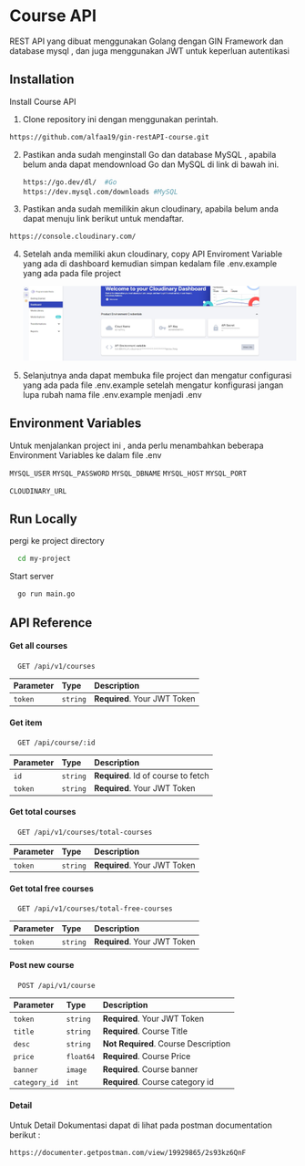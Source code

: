 
# Course API

REST API yang dibuat menggunakan Golang dengan GIN Framework dan database mysql , dan juga menggunakan JWT untuk keperluan autentikasi


## Installation

Install Course API 

1. Clone repository ini dengan menggunakan perintah.

```bash
https://github.com/alfaa19/gin-restAPI-course.git 
```
    
2. Pastikan anda sudah menginstall Go dan database MySQL , apabila belum anda dapat mendownload Go dan MySQL di link di bawah ini.
    ```bash
    https://go.dev/dl/  #Go 
    https://dev.mysql.com/downloads #MySQL
    ```

3. Pastikan anda sudah memilikin akun cloudinary, apabila belum anda dapat menuju link berikut untuk mendaftar.
```bash
https://console.cloudinary.com/
```
4. Setelah anda memiliki akun cloudinary, copy API Enviroment Variable yang ada di dashboard kemudian simpan kedalam file .env.example yang ada pada file project

    ![App Screenshot](assets/Screenshot1.jpg)

5. Selanjutnya anda dapat membuka file project dan mengatur configurasi yang ada pada file .env.example setelah mengatur konfigurasi jangan lupa rubah nama file .env.example menjadi .env

## Environment Variables

Untuk menjalankan project ini , anda perlu menambahkan beberapa Environment Variables ke dalam file .env

`MYSQL_USER`
`MYSQL_PASSWORD`
`MYSQL_DBNAME`
`MYSQL_HOST`
`MYSQL_PORT`

`CLOUDINARY_URL`  


## Run Locally


pergi ke project directory

```bash
  cd my-project
```

Start  server

```bash
  go run main.go
```


## API Reference

#### Get all courses

```http
  GET /api/v1/courses
```

| Parameter | Type     | Description                |
| :-------- | :------- | :------------------------- |
| `token` | `string` | **Required**. Your JWT Token |



#### Get item

```http
  GET /api/course/:id
```

| Parameter | Type     | Description                       |
| :-------- | :------- | :-------------------------------- |
| `id`      | `string` | **Required**. Id of course to fetch |
| `token` | `string` | **Required**. Your JWT Token |


#### Get total courses

```http
  GET /api/v1/courses/total-courses
```

| Parameter | Type     | Description                |
| :-------- | :------- | :------------------------- |
| `token` | `string` | **Required**. Your JWT Token |

#### Get total free courses

```http
  GET /api/v1/courses/total-free-courses
```

| Parameter | Type     | Description                |
| :-------- | :------- | :------------------------- |
| `token` | `string` | **Required**. Your JWT Token |

#### Post new course

```http
  POST /api/v1/course
```

| Parameter | Type     | Description                |
| :-------- | :------- | :------------------------- |
| `token` | `string` | **Required**. Your JWT Token |
| `title` | `string` | **Required**. Course Title |
| `desc` | `string` | **Not Required**. Course Description |
| `price` | `float64` | **Required**. Course Price |
| `banner` | `image` | **Required**. Course banner |
| `category_id` | `int` | **Required**. Course category id |


#### Detail

Untuk Detail Dokumentasi dapat di lihat pada postman documentation berikut :
```bash
https://documenter.getpostman.com/view/19929865/2s93kz6QnF
```

